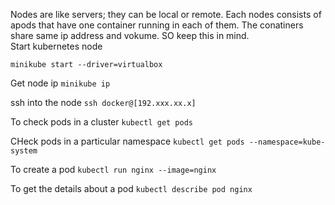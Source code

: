 Nodes are like servers; they can be local or remote.
Each nodes consists of apods that have one container running in each of them. The conatiners share same ip address and vokume. SO keep this in mind. <br />
Start kubernetes node <br />

`minikube start --driver=virtualbox`

Get node ip
`minikube ip`

ssh into the node
`ssh docker@[192.xxx.xx.x]`

To check pods in a cluster
`kubectl get pods`

CHeck pods in a particular namespace
`kubectl get pods --namespace=kube-system`

To create a pod
`kubectl run nginx --image=nginx`

To get the details about a pod
`kubectl describe pod nginx`


